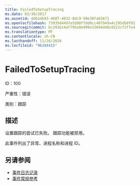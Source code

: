 ```yaml
---
title: FailedToSetupTracing
ms.date: 03/30/2017
ms.assetid: dd61db93-4687-4832-8dc9-99e38fa83671
ms.openlocfilehash: 73939d4497e5500ffdd0cc407949a4c295db0f81
ms.sourcegitcommit: bc293b14af795e0e999e3304dd40c0222cf2ffe4
ms.translationtype: MT
ms.contentlocale: zh-CN
ms.lasthandoff: 11/26/2020
ms.locfileid: "96284415"
---
```

# <a name="failedtosetuptracing"></a>FailedToSetupTracing

ID：100  
  
 严重性：错误  
  
 类别：跟踪  
  
## <a name="description"></a>描述  

 设置跟踪的尝试已失败。 跟踪功能被禁用。  
  
 此事件列出了异常、进程名称和进程 ID。  
  
## <a name="see-also"></a>另请参阅

- [事件日志记录](index.md)
- [事件常规参考](events-general-reference.md)
